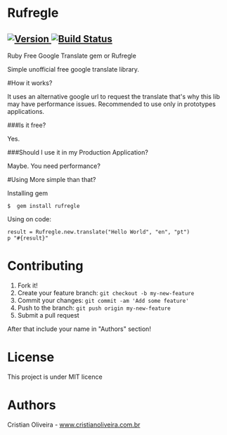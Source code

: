 Rufregle
==================
[![Version         ](http://img.shields.io/gem/v/rufregle.svg)                               ](https://rubygems.org/gems/rufregle)[![Build Status](https://travis-ci.org/CristianOliveiraDaRosa/rufregle.svg)](https://travis-ci.org/CristianOliveiraDaRosa/rufregle)
---
Ruby Free Google Translate gem or Rufregle

Simple unofficial free google translate library.

#How it works?

It uses an alternative google url to request the translate that's why this lib may have performance issues.
Recommended to use only in prototypes applications.

###Is it free?

Yes.

###Should I use it in my Production Application?

Maybe. You need performance?


#Using
More simple than that?

Installing gem
```
$  gem install rufregle

```

Using on code:
```
result = Rufregle.new.translate("Hello World", "en", "pt")
p "#{result}"
```

Contributing
===
1. Fork it!
2. Create your feature branch: `git checkout -b my-new-feature`
3. Commit your changes: `git commit -am 'Add some feature'`
4. Push to the branch: `git push origin my-new-feature`
5. Submit a pull request

After that include your name in "Authors" section!

License
====
  This project is under MIT licence

Authors
=====

Cristian Oliveira - www.cristianoliveira.com.br
